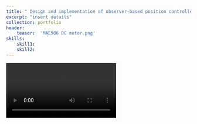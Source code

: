 ```yaml
---
title: " Design and implementation of observer-based position controller for DC motor"
excerpt: "insert details"
collection: portfolio
header:
    teaser:  'MAE506 DC motor.png'
skills:
    skill1: 
    skill2: 
---
```



<video src="/images/MAE506 Project Presentation.mp4" controls="controls" style="max-width: 730px;">
</video>






